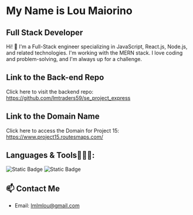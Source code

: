 # My Name is Lou Maiorino

## Full Stack Developer
Hi! 👋 I'm a Full-Stack engineer specializing in JavaScript, React.js, Node.js, and related technologies. I'm working with the MERN stack. I love coding and problem-solving, and I'm always up for a challenge.

## Link to the Back-end Repo

Click here to visit the backend repo: https://github.com/lmtraders59/se_project_express

## Link to the Domain Name

Click here to access the Domain for Project 15: https://www.project15.routesmaps.com/

## Languages & Tools🧑🏼‍💻:

![Static Badge](https://img.shields.io/badge/HTML5-red?style=for-the-badge&logo=html5&logoColor=white&label=%20) ![Static Badge](https://img.shields.io/badge/css3-blue?style=for-the-badge&logo=%20css&logoColor=white&label=%20)


  

 



## 📫 Contact Me
- Email: lmlmlou@gmail.com
